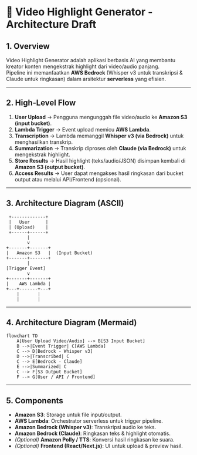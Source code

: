 # 🎥 Video Highlight Generator - Architecture Draft

## 1. Overview

Video Highlight Generator adalah aplikasi berbasis AI yang membantu kreator konten mengekstrak highlight dari video/audio panjang.  
Pipeline ini memanfaatkan **AWS Bedrock** (Whisper v3 untuk transkripsi & Claude untuk ringkasan) dalam arsitektur **serverless** yang efisien.

---

## 2. High-Level Flow

1. **User Upload** → Pengguna mengunggah file video/audio ke **Amazon S3 (input bucket)**.
2. **Lambda Trigger** → Event upload memicu **AWS Lambda**.
3. **Transcription** → Lambda memanggil **Whisper v3 (via Bedrock)** untuk menghasilkan transkrip.
4. **Summarization** → Transkrip diproses oleh **Claude (via Bedrock)** untuk mengekstrak highlight.
5. **Store Results** → Hasil highlight (teks/audio/JSON) disimpan kembali di **Amazon S3 (output bucket)**.
6. **Access Results** → User dapat mengakses hasil ringkasan dari bucket output atau melalui API/Frontend (opsional).

---

## 3. Architecture Diagram (ASCII)

     +-------------+
     |   User      |
     | (Upload)    |
     +------+------+
            |
            v
    +-------+-------+
    |   Amazon S3   |  (Input Bucket)
    +-------+-------+
            |
    [Trigger Event]
            v
    +-------+-------+
    |    AWS Lambda |
    +---+-------+---+
        |       |
        |       |

---

## 4. Architecture Diagram (Mermaid)

```mermaid
flowchart TD
    A[User Upload Video/Audio] --> B[S3 Input Bucket]
    B -->|Event Trigger| C[AWS Lambda]
    C --> D[Bedrock - Whisper v3]
    D -->|Transcribed| C
    C --> E[Bedrock - Claude]
    E -->|Summarized| C
    C --> F[S3 Output Bucket]
    F --> G[User / API / Frontend]
```

---

## 5. Components

- **Amazon S3**: Storage untuk file input/output.
- **AWS Lambda**: Orchestrator serverless untuk trigger pipeline.
- **Amazon Bedrock (Whisper v3)**: Transkripsi audio ke teks.
- **Amazon Bedrock (Claude)**: Ringkasan teks & highlight otomatis.
- _(Optional)_ **Amazon Polly / TTS**: Konversi hasil ringkasan ke suara.
- _(Optional)_ **Frontend (React/Next.js)**: UI untuk upload & preview hasil.
